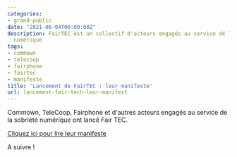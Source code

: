 ```yaml
---
categories:
- grand-public
date: "2021-06-04T00:00:00Z"
description: FairTEC est un collectif d'acteurs engagés au service de la sobriété
  numérique
tags:
- commown
- telecoop
- fairphone
- fairtec
- manifeste
title: 'Lancement de FairTEC : leur manifeste'
url: lancement-fair-tech-leur-manifest
---
```

Commown, TeleCoop, Fairphone et d'autres acteurs engagés au service de la sobriété numérique ont lancé Fair TEC.

[Cliquez ici pour lire leur manifeste](https://fairtec.io/fr/manifesto/ "Cliquez ici pour lire leur manifeste")

A suivre !
